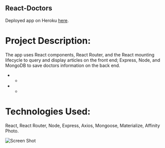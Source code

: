 
## React-Doctors

Deployed app on Heroku [here](https://peaceful-lowlands-10857.herokuapp.com/).

# Project Description:

The app uses React components, React Router, and the React mounting lifecycle to query and display articles on the front end; Express, Node, and MongoDB to save doctors information on the back end.



* -
* -


# Technologies Used: 

React, React Router, Node, Express, Axios, Mongoose, Materialize, Affinity Photo. 


![Screen Shot](/client/public/images/doctor.png)
